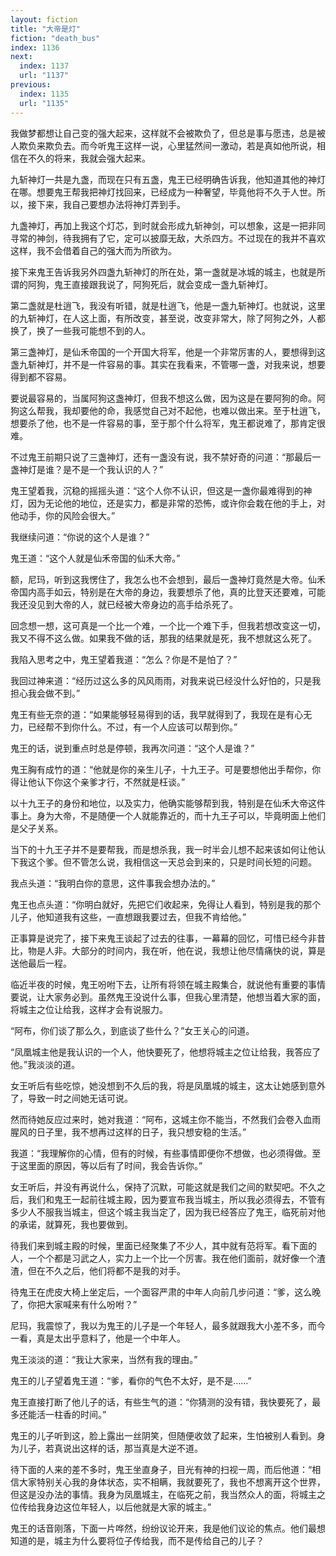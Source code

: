 ```yaml
---
layout: fiction
title: "大帝是灯"
fiction: "death_bus"
index: 1136
next:
  index: 1137
  url: "1137"
previous:
  index: 1135
  url: "1135"
---
```

我做梦都想让自己变的强大起来，这样就不会被欺负了，但总是事与愿违，总是被人欺负来欺负去。而今听鬼王这样一说，心里猛然间一激动，若是真如他所说，相信在不久的将来，我就会强大起来。

九斩神灯一共是九盏，而现在只有五盏，鬼王已经明确告诉我，他知道其他的神灯在哪。想要鬼王帮我把神灯找回来，已经成为一种奢望，毕竟他将不久于人世。所以，接下来，我自己要想办法将神灯弄到手。

九盏神灯，再加上我这个灯芯，到时就会形成九斩神剑，可以想象，这是一把非同寻常的神剑，待我拥有了它，定可以披靡无敌，大杀四方。不过现在的我并不喜欢这样，我不会借着自己的强大而为所欲为。

接下来鬼王告诉我另外四盏九斩神灯的所在处，第一盏就是冰城的城主，也就是所谓的阿狗，鬼王直接跟我说了，阿狗死后，就会变成一盏九斩神灯。

第二盏就是杜逍飞，我没有听错，就是杜逍飞，他是一盏九斩神灯。也就说，这里的九斩神灯，在人这上面，有所改变，甚至说，改变非常大，除了阿狗之外，人都换了，换了一些我可能想不到的人。

第三盏神灯，是仙禾帝国的一个开国大将军，他是一个非常厉害的人，要想得到这盏九斩神灯，并不是一件容易的事。其实在我看来，不管哪一盏，对我来说，想要得到都不容易。

要说最容易的，当属阿狗这盏神灯，但我不想这么做，因为这是在要阿狗的命。阿狗这么帮我，我却要他的命，我感觉自己对不起他，也难以做出来。至于杜逍飞，想要杀了他，也不是一件容易的事，至于那个什么将军，鬼王都说难了，那肯定很难。

不过鬼王前期只说了三盏神灯，还有一盏没有说，我不禁好奇的问道：“那最后一盏神灯是谁？是不是一个我认识的人？”

鬼王望着我，沉稳的摇摇头道：“这个人你不认识，但这是一盏你最难得到的神灯，因为无论他的地位，还是实力，都是非常的恐怖，或许你会栽在他的手上，对他动手，你的风险会很大。”

我继续问道：“你说的这个人是谁？”

鬼王道：“这个人就是仙禾帝国的仙禾大帝。”

额，尼玛，听到这我愣住了，我怎么也不会想到，最后一盏神灯竟然是大帝。仙禾帝国内高手如云，特别是在大帝的身边，我要想杀了他，真的比登天还要难，可能我还没见到大帝的人，就已经被大帝身边的高手给杀死了。

回念想一想，这可真是一个比一个难，一个比一个难下手，但我若想改变这一切，我又不得不这么做。如果我不做的话，那我的结果就是死，我不想就这么死了。

我陷入思考之中，鬼王望着我道：“怎么？你是不是怕了？”

我回过神来道：“经历过这么多的风风雨雨，对我来说已经没什么好怕的，只是我担心我会做不到。”

鬼王有些无奈的道：“如果能够轻易得到的话，我早就得到了，我现在是有心无力，已经帮不到你什么。不过，有一个人应该可以帮到你。”

鬼王的话，说到重点时总是停顿，我再次问道：“这个人是谁？”

鬼王胸有成竹的道：“他就是你的亲生儿子，十九王子。可是要想他出手帮你，你得让他认下你这个亲爹才行，不然就是枉谈。”

以十九王子的身份和地位，以及实力，他确实能够帮到我，特别是在仙禾大帝这件事上。身为大帝，不是随便一个人就能靠近的，而十九王子可以，毕竟明面上他们是父子关系。

当下的十九王子并不是要帮我，而是想杀我，我一时半会儿想不起来该如何让他认下我这个爹。但不管怎么说，我相信这一天总会到来的，只是时间长短的问题。

我点头道：“我明白你的意思，这件事我会想办法的。”

鬼王也点头道：“你明白就好，先把它们收起来，免得让人看到，特别是我的那个儿子，他知道我有这些，一直想跟我要过去，但我不肯给他。”

正事算是说完了，接下来鬼王谈起了过去的往事，一幕幕的回忆，可惜已经今非昔比，物是人非。大部分的时间内，我在听，他在说，我想让他尽情痛快的说，算是送他最后一程。

临近半夜的时候，鬼王吩咐下去，让所有将领在城主殿集合，就说他有重要的事情要说，让大家务必到。虽然鬼王没说什么事，但我心里清楚，他想当着大家的面，将城主之位让给我，这样才会有说服力。

“阿布，你们谈了那么久，到底谈了些什么？”女王关心的问道。

“凤凰城主他是我认识的一个人，他快要死了，他想将城主之位让给我，我答应了他。”我淡淡的道。

女王听后有些吃惊，她没想到不久后的我，将是凤凰城的城主，这太让她感到意外了，导致一时之间她无话可说。

然而待她反应过来时，她对我道：“阿布，这城主你不能当，不然我们会卷入血雨腥风的日子里，我不想再过这样的日子，我只想安稳的生活。”

我道：“我理解你的心情，但有的时候，有些事情即便你不想做，也必须得做。至于这里面的原因，等以后有了时间，我会告诉你。”

女王听后，并没有再说什么，保持了沉默，可能这就是我们之间的默契吧。不久之后，我们和鬼王一起前往城主殿，因为要宣布我当城主，所以我必须得去，不管有多少人不服我当城主，但这个城主我当定了，因为我已经答应了鬼王，临死前对他的承诺，就算死，我也要做到。

待我们来到城主殿的时候，里面已经聚集了不少人，其中就有范将军。看下面的人，一个个都是习武之人，实力上一个比一个厉害。我在他们面前，就好像一个渣渣，但在不久之后，他们将都不是我的对手。

待鬼王在虎皮大椅上坐定后，一个面容严肃的中年人向前几步问道：“爹，这么晚了，你把大家喊来有什么吩咐？”

尼玛，我震惊了，我以为鬼王的儿子是一个年轻人，最多就跟我大小差不多，而今一看，真是太出乎意料了，他是一个中年人。

鬼王淡淡的道：“我让大家来，当然有我的理由。”

鬼王的儿子望着鬼王道：“爹，看你的气色不太好，是不是……”

鬼王直接打断了他儿子的话，有些生气的道：“你猜测的没有错，我快要死了，最多还能活一柱香的时间。”

鬼王的儿子听到这，脸上露出一丝阴笑，但随便收敛了起来，生怕被别人看到。身为儿子，若真说出这样的话，那当真是大逆不道。

待下面的人来的差不多时，鬼王坐直身子，目光有神的扫视一周，而后他道：“相信大家特别关心我的身体状态，实不相瞒，我就要死了，我也不想离开这个世界，但这是没办法的事情。我身为凤凰城主，在临死之前，我当然众人的面，将城主之位传给我身边这位年轻人，以后他就是大家的城主。”

鬼王的话音刚落，下面一片哗然，纷纷议论开来，我是他们议论的焦点。他们最想知道的是，城主为什么要将位子传给我，而不是传给自己的儿子？